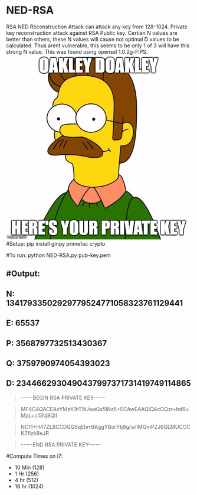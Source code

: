 # NED-RSA
RSA NED Reconstruction Attack can attack any key from 128-1024. Private key reconstruction attack against RSA Public key. Certian N values are better than others, these N values will cause not optimal D values to be calculated. Thus arent vulnerable, this seems to be only 1 of 3 will have this strong N value. This was found using openssl 1.0.2g-FIPS.
![alt-text](https://github.com/gdisneyleugers/NED-RSA/blob/master/17ipst.jpg "Oakley Doakley")
#Setup: 
pip install gmpy primefac crypto

#To run:
python NED-RSA.py pub-key.pem

#Output:
  ----------------------------------------------------------------
  N: 13417933502929779524771058323761129441
  ----------------------------------------------------------------
  E: 65537
  ----------------------------------------------------------------
  P: 3568797732513430367
  ----------------------------------------------------------------
  Q: 3759790974054393023
  ----------------------------------------------------------------
  D: 2344662930490437997371731419749114865
  ----------------------------------------------------------------
  > -----BEGIN RSA PRIVATE KEY-----
  
  > MF4CAQACEAoYMzK1hT9UwaGx5lNz5+ECAwEAAQIQAcOQzr+hdRuMpL+cI5Nj8QII
  
  > NC11+H47ZL8CCDGG6qEhrrtfAggYBorYtj9g/wIIMGmPZJ6GLMUCCCKZfizk8eJR
  
  > -----END RSA PRIVATE KEY-----
  
#Compute Times on i7:
  - 10 Min (128)
  - 1 Hr (256)
  - 4 hr (512)
  - 16 hr (1024)


